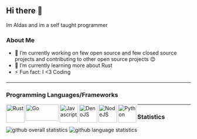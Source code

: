 ## Hi there 👋
Im Aldas and im a self taught programmer 

### About Me
- 🔭 I’m currently working on few open source and few closed source projects and contributing to other open source projects 😊
- 🌱 I’m currently learning more about Rust
- ⚡ Fun fact: I <3 Coding
---

### Programming Languages/Frameworks
<img align="left" alt="Rust" width="50px" height="50px" src="https://raw.githubusercontent.com/faith/faith/master/images/rust.png" />
<img align="left" alt="Go" width="90px" height="45px" src="https://raw.githubusercontent.com/faith/faith/master/images/go.png" />
<img align="left" alt="Javascript" width="50px" height="50px" src="https://raw.githubusercontent.com/faith/faith/master/images/javascript.png" />
<img align="left" alt="DenoJS" width="50px" height="50px" src="https://raw.githubusercontent.com/faith/faith/master/images/denojs.svg" />
<img align="left" alt="NodeJS" width="50px" height="50px" src="https://raw.githubusercontent.com/faith/faith/master/images/nodejs.svg" />
<img align="left" alt="Python" width="50px" height="50px" src="https://raw.githubusercontent.com/faith/faith/master/images/python.png" />

---

### Statistics
![github overall statistics](https://github-readme-stats.vercel.app/api?username=faith&show_icons=true&theme=tokyonight)
![github language statistics](https://github-readme-stats.vercel.app/api/top-langs/?username=faith&show_icons=true&layout=compact&theme=tokyonight)
